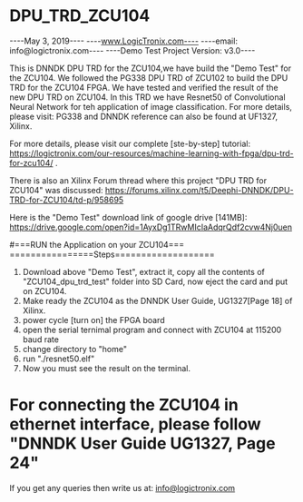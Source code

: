 # DPU_TRD_ZCU104

----May 3, 2019----
----www.LogicTronix.com----
----email: info@logictronix.com----
----Demo Test Project Version: v3.0----


This is DNNDK DPU TRD for the ZCU104,we have build the "Demo Test" for the ZCU104. 
We followed the PG338 DPU TRD of ZCU102 to build the DPU TRD for the ZCU104 FPGA. 
We have tested and verified the result of the new DPU TRD on ZCU104. 
In this TRD we have Resnet50 of Convolutional Neural Network for teh application of image classification. 
For more details, please visit: PG338 and DNNDK reference can also be found at UF1327, Xilinx.

For more details, please visit our complete [ste-by-step] tutorial: https://logictronix.com/our-resources/machine-learning-with-fpga/dpu-trd-for-zcu104/ .

There is also an Xilinx Forum thread where this project "DPU TRD for ZCU104" was discussed: https://forums.xilinx.com/t5/Deephi-DNNDK/DPU-TRD-for-ZCU104/td-p/958695


Here is the "Demo Test" download link of google drive [141MB]: https://drive.google.com/open?id=1AyxDg1TRwMIcIaAdqrQdf2cvw4Nj0uen


#===RUN the Application on your ZCU104===
================Steps===================
1. Download above "Demo Test", extract it, copy all the contents of "ZCU104_dpu_trd_test" folder into SD Card, now eject the card and put on ZCU104.
2. Make ready the ZCU104 as the DNNDK User Guide, UG1327[Page 18] of Xilinx.
3. power cycle [turn on] the FPGA board
4. open the serial ternimal program and connect with ZCU104 at 115200 baud rate
5. change directory to "home"
6. run "./resnet50.elf"
7. Now you must see the result on the terminal.

For connecting the ZCU104 in ethernet interface, please follow "DNNDK User Guide UG1327, Page 24"
=========================================

If you get any queries then write us at: info@logictronix.com
